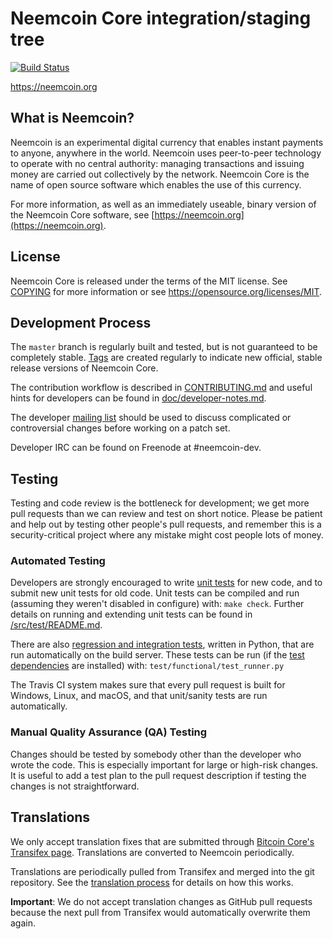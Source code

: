 Neemcoin Core integration/staging tree
=====================================

[![Build Status](https://travis-ci.org/neemcoin-project/neemcoin.svg?branch=master)](https://travis-ci.org/neemcoin-project/neemcoin)

https://neemcoin.org

What is Neemcoin?
----------------

Neemcoin is an experimental digital currency that enables instant payments to
anyone, anywhere in the world. Neemcoin uses peer-to-peer technology to operate
with no central authority: managing transactions and issuing money are carried
out collectively by the network. Neemcoin Core is the name of open source
software which enables the use of this currency.

For more information, as well as an immediately useable, binary version of
the Neemcoin Core software, see [https://neemcoin.org](https://neemcoin.org).

License
-------

Neemcoin Core is released under the terms of the MIT license. See [COPYING](COPYING) for more
information or see https://opensource.org/licenses/MIT.

Development Process
-------------------

The `master` branch is regularly built and tested, but is not guaranteed to be
completely stable. [Tags](https://github.com/neemcoin-project/neemcoin/tags) are created
regularly to indicate new official, stable release versions of Neemcoin Core.

The contribution workflow is described in [CONTRIBUTING.md](CONTRIBUTING.md)
and useful hints for developers can be found in [doc/developer-notes.md](doc/developer-notes.md).

The developer [mailing list](https://groups.google.com/forum/#!forum/neemcoin-dev)
should be used to discuss complicated or controversial changes before working
on a patch set.

Developer IRC can be found on Freenode at #neemcoin-dev.

Testing
-------

Testing and code review is the bottleneck for development; we get more pull
requests than we can review and test on short notice. Please be patient and help out by testing
other people's pull requests, and remember this is a security-critical project where any mistake might cost people
lots of money.

### Automated Testing

Developers are strongly encouraged to write [unit tests](src/test/README.md) for new code, and to
submit new unit tests for old code. Unit tests can be compiled and run
(assuming they weren't disabled in configure) with: `make check`. Further details on running
and extending unit tests can be found in [/src/test/README.md](/src/test/README.md).

There are also [regression and integration tests](/test), written
in Python, that are run automatically on the build server.
These tests can be run (if the [test dependencies](/test) are installed) with: `test/functional/test_runner.py`

The Travis CI system makes sure that every pull request is built for Windows, Linux, and macOS, and that unit/sanity tests are run automatically.

### Manual Quality Assurance (QA) Testing

Changes should be tested by somebody other than the developer who wrote the
code. This is especially important for large or high-risk changes. It is useful
to add a test plan to the pull request description if testing the changes is
not straightforward.

Translations
------------

We only accept translation fixes that are submitted through [Bitcoin Core's Transifex page](https://www.transifex.com/projects/p/bitcoin/).
Translations are converted to Neemcoin periodically.

Translations are periodically pulled from Transifex and merged into the git repository. See the
[translation process](doc/translation_process.md) for details on how this works.

**Important**: We do not accept translation changes as GitHub pull requests because the next
pull from Transifex would automatically overwrite them again.
